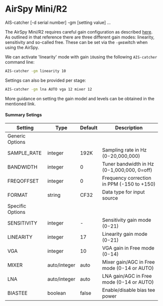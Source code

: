 # AirSpy Mini/R2

<div class="command-container">
      <div class="command-syntax">
        <span class="cmd-name">AIS-catcher</span>
        [<span class="cmd-flag">-d</span> <span class="cmd-value">serial number</span>]
        <span class="cmd-flag">-gm</span>
        [<span class="cmd-setting">setting</span> <span class="cmd-value">value</span>]
        ...
    </div>
</div>

The AirSpy Mini/R2 requires careful gain configuration as described [here](https://airspy.com/quickstart/).  As outlined in that reference there are three different gain modes: linearity, sensitivity and so-called free. These can be set via the ```-gm```switch when using the AirSpy. 

We can activate 'linearity' mode with gain ```10```using the following ```AIS-catcher``` command line:

```bash
AIS-catcher -gm linearity 10
```
Settings can also be provided per stage:
```bash
AIS-catcher -gm lna AUTO vga 12 mixer 12
```
More guidance on setting the gain model and levels can be obtained in the mentioned link.

#### Summary Setings

<div class="input-table" markdown>

| Setting | Type | Default | Description |
|---------|------|---------|-------------|
| Generic Options | | | |
| <span class="cmd-setting">SAMPLE_RATE</span> | integer | <span class="cmd-value">192K</span> | Sampling rate in Hz (0-20,000,000) |
| <span class="cmd-setting">BANDWIDTH</span> | integer | <span class="cmd-value">0</span> | Tuner bandwidth in Hz (0-1,000,000, 0=off) |
| <span class="cmd-setting">FREQOFFSET</span> | integer | <span class="cmd-value">0</span> | Frequency correction in PPM (-150 to +150) |
| <span class="cmd-setting">FORMAT</span> | string | <span class="cmd-value">CF32</span> | Data type for input source |
| Specific Options | | | |
| <span class="cmd-setting">SENSITIVITY</span> | integer | <span class="cmd-value">-</span> | Sensitivity gain mode (0-21) |
| <span class="cmd-setting">LINEARITY</span> | integer | <span class="cmd-value">17</span> | Linearity gain mode (0-21) |
| <span class="cmd-setting">VGA</span> | integer | <span class="cmd-value">10</span> | VGA gain in Free mode (0-14) |
| <span class="cmd-setting">MIXER</span> | auto/integer | <span class="cmd-value">auto</span> | Mixer gain/AGC in Free mode (0-14 or AUTO) |
| <span class="cmd-setting">LNA</span> | auto/integer | <span class="cmd-value">auto</span> | LNA gain/AGC in Free mode (0-14 or AUTO) |
| <span class="cmd-setting">BIASTEE</span> | boolean | <span class="cmd-value">false</span> | Enable/disable bias tee power |

</div>